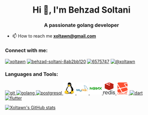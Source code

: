 <h1 align="center">Hi 👋, I'm Behzad Soltani</h1>
<h3 align="center">A passionate golang developer</h3>

- 📫 How to reach me **xoltawn@gmail.com**

<h3 align="left">Connect with me:</h3>
<p align="left">
<a href="https://twitter.com/xoltawn" target="blank"><img align="center" src="https://raw.githubusercontent.com/rahuldkjain/github-profile-readme-generator/master/src/images/icons/Social/twitter.svg" alt="xoltawn" height="30" width="40" /></a>
<a href="https://linkedin.com/in/behzad-soltani-8ab2bb120" target="blank"><img align="center" src="https://raw.githubusercontent.com/rahuldkjain/github-profile-readme-generator/master/src/images/icons/Social/linked-in-alt.svg" alt="behzad-soltani-8ab2bb120" height="30" width="40" /></a>
<a href="https://stackoverflow.com/users/6575747" target="blank"><img align="center" src="https://raw.githubusercontent.com/rahuldkjain/github-profile-readme-generator/master/src/images/icons/Social/stack-overflow.svg" alt="6575747" height="30" width="40" /></a>
<a href="https://medium.com/@xoltawn" target="blank"><img align="center" src="https://raw.githubusercontent.com/rahuldkjain/github-profile-readme-generator/master/src/images/icons/Social/medium.svg" alt="@xoltawn" height="30" width="40" /></a>
</p>

<h3 align="left">Languages and Tools:</h3>
<p align="left">  <a href="https://git-scm.com/" target="_blank"> <img src="https://www.vectorlogo.zone/logos/git-scm/git-scm-icon.svg" alt="git" width="40" height="40"/> </a><a href="https://golang.org" target="_blank"> <img src="https://www.vectorlogo.zone/logos/golang/golang-official.svg" alt="golang" width="40" height="40"/> </a> <a href="https://www.postgresql.org/" target="_blank"> <img src="https://www.vectorlogo.zone/logos/postgresql/postgresql-icon.svg" alt="postgresql" width="40" height="40"/> </a>  <a href="https://www.linux.org/" target="_blank"> <img src="https://raw.githubusercontent.com/devicons/devicon/master/icons/linux/linux-original.svg" alt="linux" width="40" height="40"/> </a> <a href="https://www.mysql.com/" target="_blank"> <img src="https://raw.githubusercontent.com/devicons/devicon/master/icons/mysql/mysql-original-wordmark.svg" alt="mysql" width="40" height="40"/> </a> <a href="https://www.nginx.com" target="_blank"> <img src="https://raw.githubusercontent.com/devicons/devicon/master/icons/nginx/nginx-original.svg" alt="nginx" width="40" height="40"/> </a> <a href="https://redis.io" target="_blank"> <img src="https://raw.githubusercontent.com/devicons/devicon/master/icons/redis/redis-original-wordmark.svg" alt="redis" width="40" height="40"/> </a><a href="https://laravel.com/" target="_blank"> <img src="https://raw.githubusercontent.com/devicons/devicon/master/icons/laravel/laravel-plain-wordmark.svg" alt="laravel" width="40" height="40"/> </a><a href="https://dart.dev" target="_blank"> <img src="https://www.vectorlogo.zone/logos/dartlang/dartlang-icon.svg" alt="dart" width="40" height="40"/> </a> <a href="https://flutter.dev" target="_blank"> <img src="https://www.vectorlogo.zone/logos/flutterio/flutterio-icon.svg" alt="flutter" width="40" height="40"/> </a>  </p>

[![Xoltawn's GitHub stats](https://github-readme-stats.vercel.app/api?username=xoltawn)](https://github.com/xoltawn/github-readme-stats)
